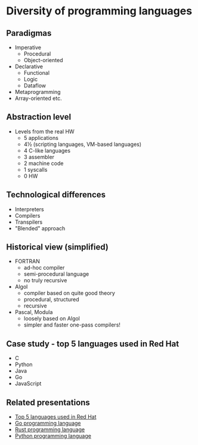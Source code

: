 # Diversity of programming languages

## Paradigmas

* Imperative
    - Procedural
    - Object-oriented
* Declarative
    - Functional
    - Logic
    - Dataflow
* Metaprogramming
* Array-oriented
etc.

## Abstraction level

* Levels from the real HW
    - 5   applications
    - 4½  (scripting languages, VM-based languages)
    - 4   C-like languages
    - 3   assembler
    - 2   machine code
    - 1   syscalls
    - 0   HW

## Technological differences

* Interpreters
* Compilers
* Transpilers
* "Blended" approach

## Historical view (simplified)

* FORTRAN
    - ad-hoc compiler
    - semi-procedural language
    - no truly recursive
* Algol
    - compiler based on quite good theory
    - procedural, structured
    - recursive
* Pascal, Modula
    - loosely based on Algol
    - simpler and faster one-pass compilers!

## Case study - top 5 languages used in Red Hat

* C
* Python
* Java
* Go
* JavaScript

## Related presentations

* [Top 5 languages used in Red Hat](top5languages.md)
* [Go programming language](go.md)
* [Rust programming language](rust.md)
* [Python programming language](python.md)
